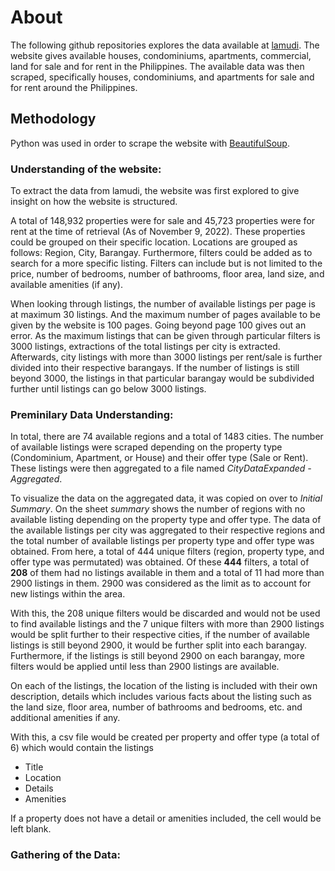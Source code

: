 # About

The following github repositories explores the data available at [lamudi](lamudi.com.ph). The website gives available houses, condominiums, apartments, commercial, 
land for sale and for rent in the Philippines. The available data was then scraped, specifically houses, condominiums, and apartments for sale and for rent around the 
Philippines. 

## Methodology

Python was used in order to scrape the website with [BeautifulSoup](https://pypi.org/project/beautifulsoup4/).

### Understanding of the website:

To extract the data from lamudi, the website was first explored to give insight on how the website is structured. 

A total of 148,932 properties were for sale and 45,723 properties were for rent at the time of retrieval (As of November 9, 2022). These properties could be grouped on
their specific location. Locations are grouped as follows: Region, City, Barangay. Furthermore, filters could be added as to search for a more specific listing.
Filters can include but is not limited to the price, number of bedrooms, number of bathrooms, floor area, land size, and available amenities (if any).

When looking through listings, the number of available listings per page is at maximum 30 listings. And the maximum number of pages available to be given by the website 
is 100 pages. Going beyond page 100 gives out an error. As the maximum listings that can be given through particular filters is 3000 listings, 
extractions of the total listings per city is extracted. Afterwards, city listings with more than 3000 listings per rent/sale is further divided into their respective
barangays. If the number of listings is still beyond 3000, the listings in that particular barangay would be subdivided further until listings can go below
3000 listings.

### Preminilary Data Understanding:

In total, there are 74 available regions and a total of 1483 cities. The number of available listings were scraped depending on the property type (Condominium, Apartment, or House) and their offer type (Sale or Rent). These listings were then aggregated to a file named *CityDataExpanded - Aggregated*.

To visualize the data on the aggregated data, it was copied on over to *Initial Summary*. On the sheet *summary* shows the number of regions with no available listing depending on the property type and offer type. The data of the available listings per city was aggregated to their respective regions and the total number of available listings per property type and offer type was obtained. From here, a total of 444 unique filters (region, property type, and offer type was permutated) was obtained. Of these **444** filters, a total of **208** of them had no listings available in them and a total of 11 had more than 2900 listings in them. 2900 was considered as the limit as to account for new listings within the area.

With this, the 208 unique filters would be discarded and would not be used to find available listings and the 7 unique filters with more than 2900 listings would be split further to their respective cities, if the number of available listings is still beyond 2900, it would be further split into each barangay. Furthermore, if the listings is still beyond 2900 on each barangay, more filters would be applied until less than 2900 listings are available.

On each of the listings, the location of the listing is included with their own description, details which includes various facts about the listing such as the land size, floor area, number of bathrooms and bedrooms, etc. and additional amenities if any. 

With this, a csv file would be created per property and offer type (a total of 6) which would contain the listings
- Title
- Location
- Details
- Amenities

If a property does not have a detail or amenities included, the cell would be left blank.

### Gathering of the Data:

